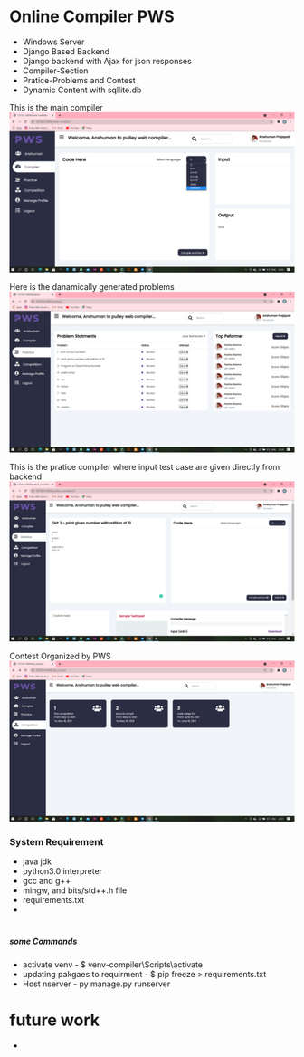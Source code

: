 # Online Compiler PWS
* Windows Server
* Django Based Backend
* Django backend with Ajax for json responses
* Compiler-Section
* Pratice-Problems and Contest
* Dynamic Content with sqllite.db

This is the main compiler
![myimage-alt-tag](Screenshot%20(900).png)

Here is the danamically generated problems
![myimage-alt-tag](Screenshot%20(904).png)

This is the pratice compiler where input test case are given directly from backend
![myimage-alt-tag](Screenshot%20(902).png)

Contest Organized by PWS
![myimage-alt-tag](Screenshot%20(903).png)

### System Requirement
* java jdk
* python3.0 interpreter
* gcc and g++
* mingw, and bits/std++.h file
* requirements.txt
* 
# 
##### some Commands
- activate venv - $ venv-compiler\Scripts\activate
- updating pakgaes to requirment - $ pip freeze > requirements.txt
- Host nserver - py manage.py runserver
 

# future work
* 
